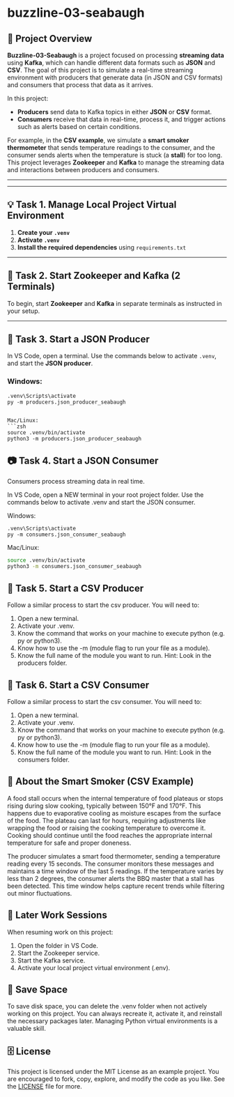 # buzzline-03-seabaugh

## :rocket: Project Overview

**Buzzline-03-Seabaugh** is a project focused on processing **streaming data** using **Kafka**, which can handle different data formats such as **JSON** and **CSV**. The goal of this project is to simulate a real-time streaming environment with producers that generate data (in JSON and CSV formats) and consumers that process that data as it arrives.

In this project:
- **Producers** send data to Kafka topics in either **JSON** or **CSV** format.
- **Consumers** receive that data in real-time, process it, and trigger actions such as alerts based on certain conditions.

For example, in the **CSV example**, we simulate a **smart smoker thermometer** that sends temperature readings to the consumer, and the consumer sends alerts when the temperature is stuck (a **stall**) for too long. This project leverages **Zookeeper** and **Kafka** to manage the streaming data and interactions between producers and consumers.

---


---

## :bulb: Task 1. Manage Local Project Virtual Environment

1. **Create your `.venv`**
2. **Activate `.venv`**
3. **Install the required dependencies** using `requirements.txt`

---

## :rocket: Task 2. Start Zookeeper and Kafka (2 Terminals)

To begin, start **Zookeeper** and **Kafka** in separate terminals as instructed in your setup.

---

## :pencil: Task 3. Start a JSON Producer

In VS Code, open a terminal. Use the commands below to activate `.venv`, and start the **JSON producer**.

### Windows:

```shell
.venv\Scripts\activate
py -m producers.json_producer_seabaugh


Mac/Linux:
```zsh
source .venv/bin/activate
python3 -m producers.json_producer_seabaugh
```

## :camera: Task 4. Start a JSON Consumer
Consumers process streaming data in real time.

In VS Code, open a NEW terminal in your root project folder. Use the commands below to activate .venv and start the JSON consumer.

Windows:
```shell
.venv\Scripts\activate
py -m consumers.json_consumer_seabaugh
```

Mac/Linux:
```zsh
source .venv/bin/activate
python3 -m consumers.json_consumer_seabaugh
```

## :file_folder: Task 5. Start a CSV Producer

Follow a similar process to start the csv producer. 
You will need to:
1. Open a new terminal. 
2. Activate your .venv.
3. Know the command that works on your machine to execute python (e.g. py or python3).
4. Know how to use the -m (module flag to run your file as a module).
5. Know the full name of the module you want to run. Hint: Look in the producers folder.


## :file_folder: Task 6. Start a CSV Consumer

Follow a similar process to start the csv consumer. 
You will need to:
1. Open a new terminal. 
2. Activate your .venv.
3. Know the command that works on your machine to execute python (e.g. py or python3).
4. Know how to use the -m (module flag to run your file as a module).
5. Know the full name of the module you want to run. Hint: Look in the consumers folder.


## :hamburger: About the Smart Smoker (CSV Example)

A food stall occurs when the internal temperature of food plateaus or 
stops rising during slow cooking, typically between 150°F and 170°F. 
This happens due to evaporative cooling as moisture escapes from the 
surface of the food. The plateau can last for hours, requiring 
adjustments like wrapping the food or raising the cooking temperature to 
overcome it. Cooking should continue until the food reaches the 
appropriate internal temperature for safe and proper doneness.

The producer simulates a smart food thermometer, sending a temperature 
reading every 15 seconds. The consumer monitors these messages and 
maintains a time window of the last 5 readings. 
If the temperature varies by less than 2 degrees, the consumer alerts 
the BBQ master that a stall has been detected. This time window helps 
capture recent trends while filtering out minor fluctuations.

## :memo: Later Work Sessions
When resuming work on this project:
1. Open the folder in VS Code. 
2. Start the Zookeeper service.
3. Start the Kafka service.
4. Activate your local project virtual environment (.env).

## :floppy_disk: Save Space
To save disk space, you can delete the .venv folder when not actively working on this project.
You can always recreate it, activate it, and reinstall the necessary packages later. 
Managing Python virtual environments is a valuable skill. 

## :file_cabinet: License
This project is licensed under the MIT License as an example project. 
You are encouraged to fork, copy, explore, and modify the code as you like. 
See the [LICENSE](LICENSE.txt) file for more.
